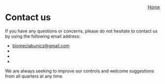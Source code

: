 <a href="https://biomeclabunicz.github.io/CBRA" style="float: right;">Home</a>

# Contact us

If you have any questions or concerns, please do not hesitate to contact us by using the following email address:

* biomeclabunicz@gmail.com
* 
*
*

We are always seeking to improve our controls and welcome suggestions from all quarters at any time. 

